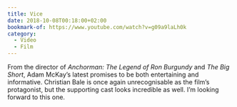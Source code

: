 ```yaml
---
title: Vice
date: 2018-10-08T00:18:00+02:00
bookmark-of: https://www.youtube.com/watch?v=g09a9laLh0k
category:
  - Video
  - Film
---
```

From the director of <cite>Anchorman: The Legend of Ron Burgundy</cite> and <cite>The Big Short</cite>, Adam McKay’s latest promises to be both entertaining and informative. Christian Bale is once again unrecognisable as the film’s protagonist, but the supporting cast looks incredible as well. I’m looking forward to this one.
